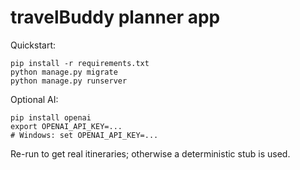 # travelBuddy planner app

Quickstart:

```
pip install -r requirements.txt
python manage.py migrate
python manage.py runserver
```

Optional AI:

```
pip install openai
export OPENAI_API_KEY=...
# Windows: set OPENAI_API_KEY=...
```

Re-run to get real itineraries; otherwise a deterministic stub is used.


